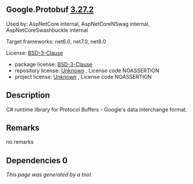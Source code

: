 Google.Protobuf [3.27.2](https://www.nuget.org/packages/Google.Protobuf/3.27.2)
--------------------

Used by: AspNetCore internal, AspNetCoreNSwag internal, AspNetCoreSwashbuckle internal

Target frameworks: net6.0, net7.0, net8.0

License: [BSD-3-Clause](../../../../licenses/bsd-3-clause) 

- package license: [BSD-3-Clause](https://licenses.nuget.org/BSD-3-Clause) 
- repository license: [Unknown](https://github.com/protocolbuffers/protobuf.git) , License code NOASSERTION
- project license: [Unknown](https://github.com/protocolbuffers/protobuf) , License code NOASSERTION

Description
-----------
C# runtime library for Protocol Buffers - Google's data interchange format.

Remarks
-----------
no remarks


Dependencies 0
-----------


*This page was generated by a tool.*